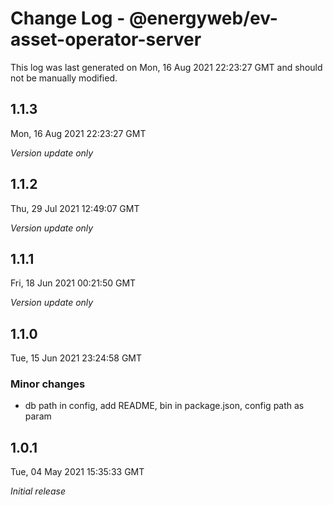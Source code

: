 # Change Log - @energyweb/ev-asset-operator-server

This log was last generated on Mon, 16 Aug 2021 22:23:27 GMT and should not be manually modified.

## 1.1.3
Mon, 16 Aug 2021 22:23:27 GMT

_Version update only_

## 1.1.2
Thu, 29 Jul 2021 12:49:07 GMT

_Version update only_

## 1.1.1
Fri, 18 Jun 2021 00:21:50 GMT

_Version update only_

## 1.1.0
Tue, 15 Jun 2021 23:24:58 GMT

### Minor changes

- db path in config, add README, bin in package.json, config path as param

## 1.0.1
Tue, 04 May 2021 15:35:33 GMT

_Initial release_

